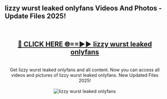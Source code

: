 <h2>lizzy wurst leaked onlyfans Videos And Photos - Update Files 2025!</h2>
<br>
<div align="center">
<h2><a href="https://top-ai-tools.click/QrbHav" rel="nofollow">🔴 CLICK HERE 🌐==►► lizzy wurst leaked onlyfans</a></h2>
<br>
Get lizzy wurst leaked onlyfans and all content. Now you can access all videos and pictures of lizzy wurst leaked onlyfans. New Updated Files 2025!
<br>
<br>
<a href="https://top-ai-tools.click/QrbHav" rel="nofollow" data-target="animated-image.originalLink"><img src="https://i.ibb.co.com/WyWwxjT/player-gif2.gif" alt="lizzy wurst leaked onlyfans" style="max-width: 100%; display: inline-block;" data-target="animated-image.originalImage"></a>
</div>
<br>